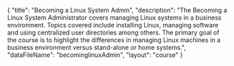 {
	"title": "Becoming a Linux System Admin",
	"description": "The Becoming a Linux System Administrator covers managing Linux systems in a business environment. Topics covered include installing Linux, managing software and using centralized user directories among others. The primary goal of the course is to highlight the differences in managing Linux machines in a business environment versus stand-alone or home systems.",
	"dataFileName": "becominglinuxAdmin",
	"layout": "course"
}